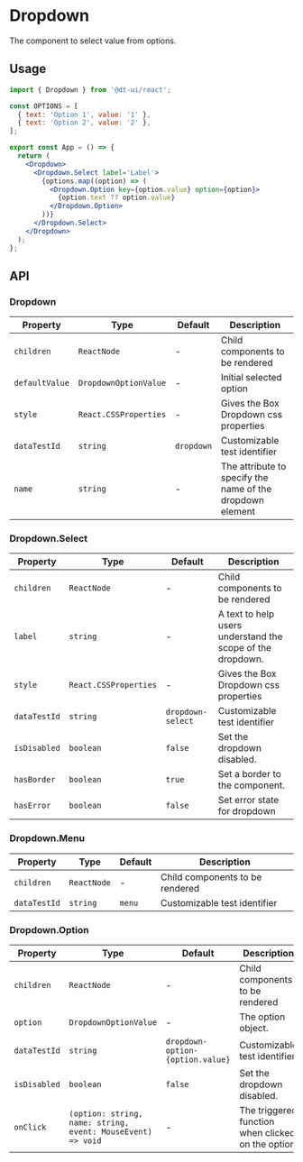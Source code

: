 # Dropdown

The component to select value from options.

## Usage

```jsx
import { Dropdown } from '@dt-ui/react';

const OPTIONS = [
  { text: 'Option 1', value: '1' },
  { text: 'Option 2', value: '2' },
];

export const App = () => {
  return (
    <Dropdown>
      <Dropdown.Select label='Label'>
        {options.map((option) => (
          <Dropdown.Option key={option.value} option={option}>
            {option.text ?? option.value}
          </Dropdown.Option>
        ))}
      </Dropdown.Select>
    </Dropdown>
  );
};
```

## API

### Dropdown

| Property       | Type                  | Default    | Description                                               |
| -------------- | --------------------- | ---------- | --------------------------------------------------------- |
| `children`     | `ReactNode`           | -          | Child components to be rendered                           |
| `defaultValue` | `DropdownOptionValue` | -          | Initial selected option                                   |
| `style`        | `React.CSSProperties` | -          | Gives the Box Dropdown css properties                     |
| `dataTestId`   | `string`              | `dropdown` | Customizable test identifier                              |
| `name`         | `string`              | -          | The attribute to specify the name of the dropdown element |

### Dropdown.Select

| Property     | Type                  | Default           | Description                                                |
| ------------ | --------------------- | ----------------- | ---------------------------------------------------------- |
| `children`   | `ReactNode`           | -                 | Child components to be rendered                            |
| `label`      | `string`              | -                 | A text to help users understand the scope of the dropdown. |
| `style`      | `React.CSSProperties` | -                 | Gives the Box Dropdown css properties                      |
| `dataTestId` | `string`              | `dropdown-select` | Customizable test identifier                               |
| `isDisabled` | `boolean`             | `false`           | Set the dropdown disabled.                                 |
| `hasBorder`  | `boolean`             | `true`            | Set a border to the component.                             |
| `hasError`   | `boolean`             | `false`           | Set error state for dropdown                               |

### Dropdown.Menu

| Property     | Type        | Default | Description                     |
| ------------ | ----------- | ------- | ------------------------------- |
| `children`   | `ReactNode` | -       | Child components to be rendered |
| `dataTestId` | `string`    | `menu`  | Customizable test identifier    |

### Dropdown.Option

| Property     | Type                                                        | Default                          | Description                                       |
| ------------ | ----------------------------------------------------------- | -------------------------------- | ------------------------------------------------- |
| `children`   | `ReactNode`                                                 | -                                | Child components to be rendered                   |
| `option`     | `DropdownOptionValue`                                       | -                                | The option object.                                |
| `dataTestId` | `string`                                                    | `dropdown-option-{option.value}` | Customizable test identifier                      |
| `isDisabled` | `boolean`                                                   | `false`                          | Set the dropdown disabled.                        |
| `onClick`    | `(option: string, name: string, event: MouseEvent) => void` | -                                | The triggered function when clicked on the option |
